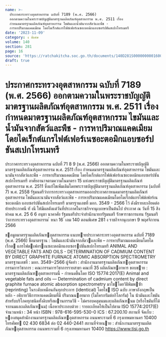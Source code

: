 ```yaml
---
name: >-
  ประกาศกระทรวงอุตสาหกรรม ฉบับที่ 7189 (พ.ศ. 2566)
  ออกตามความในพระราชบัญญัติมาตรฐานผลิตภัณฑ์อุตสาหกรรม พ.ศ. 2511 เรื่อง
  กำหนดมาตรฐานผลิตภัณฑ์อุตสาหกรรม ไขมันและน้ำมันจากสัตว์และพืช -
  การหาปริมาณแคดเมียม โดยไดเร็กต์แกรไฟต์เฟอร์เนซอะตอมิกแอบซอร์ปชันสเปกโทรเมทรี
date: '2023-11-09'
category: ง พิเศษ
volume: 140
section: 281
page: 16
source: 'https://ratchakitcha.soc.go.th/documents/140D281S0000000001600.pdf'
draft: true
---
```


# ประกาศกระทรวงอุตสาหกรรม ฉบับที่ 7189 (พ.ศ. 2566) ออกตามความในพระราชบัญญัติมาตรฐานผลิตภัณฑ์อุตสาหกรรม พ.ศ. 2511 เรื่อง กำหนดมาตรฐานผลิตภัณฑ์อุตสาหกรรม ไขมันและน้ำมันจากสัตว์และพืช - การหาปริมาณแคดเมียม โดยไดเร็กต์แกรไฟต์เฟอร์เนซอะตอมิกแอบซอร์ปชันสเปกโทรเมทรี

ประกาศกระทรวงอุตสาหกรรม ฉบับที่ 71 8 9 (พ.ศ. 2566) ออกตามความในพระราชบัญญัติมาตรฐานผลิตภัณฑ์อุตสาหกรรม พ.ศ. 2511 เรื่อง กำหนดมาตรฐานผลิตภัณฑ์อุตสาหกรรม ไขมันและนามันจากสัตว์และพืช - การหาปริมาณแคดเมียม โดยไดเร็กต์แกรไฟต์เฟอร์เนซอะตอมิกแอบซอร์ปชันสเปกโทรเมทรี อาศัยอานาจตามความในมาตรา 15 แห่งพระราชบัญญัติมาตรฐานผลิตภัณฑ์อุตสาหกรรม พ.ศ. 2511 ซึ่งแก้ไขเพิ่มเติมโดยพระราชบัญญัติมาตรฐานผลิตภัณฑ์อุตสาหกรรม (ฉบับที่ 7) พ.ศ. 2558 รัฐมนตรีว่าการกระทรวงอุตสาหกรรมออกประกาศกาหนดมาตรฐานผลิตภัณฑ์อุตสาหกรรม ไขมันและนามันจากสัตว์และพืช - การหาปริมาณแคดเมียมโดยไดเร็กต์แกรไฟต์เฟอร์เนซอะตอมิก แอบซอร์ปชันสเปกโทรเมทรี มาตรฐานเลขที่ มอก. 3549 - 2566 ไว้ ดังมีรายละเอียดต่อท้ายประกาศนี ทั งนี ให้มีผลตังแต่วันที่ประกาศในราชกิจจานุเบกษาเป็นต้นไป ประกาศ ณ วันที่ 15 สิงหำคม พ.ศ. 25 6 6 อนุชา นาคาศัย รัฐมนตรีประจำสำนักนายกรัฐมนตรี รักษาราชการแทน รัฐมนตรีว่าการกระทรวงอุตสาหกรรม ้ หนา 16 ่ เลม 140 ตอนพิเศษ 281 ง ราชกิจจานุเบกษา 9 พฤศจิกายน 2566

ขอมูลมาตรฐานผลิตภัณฑอุตสาหกรรม แนบทายประกาศกระทรวงอุตสาหกรรม ฉบับที่ 7189 (พ.ศ. 2566) ชื่อมาตรฐาน : ไขมันและน้ํามันจากสัตวและพืช – การหาปริมาณแคดเมียมโดยไดเร็กต แกรไฟตเฟอรเนซอะตอมิกแอบซอรปชันสเปกโทรเมทรี ANIMAL AND VEGETABLE FATS AND OILS - DETERMINATION OF CADMIUM CONTENT BY DIRECT GRAPHITE FURNACE ATOMIC ABSORPTION SPECTROMETRY มาตรฐานเลขที่ : มอก. 3549−2566 ผู้จัดทํา : สํานักงานมาตรฐานผลิตภัณฑอุตสาหกรรม กรรมการวิชาการ : คณะกรรมการวิชาการรายสาขา คณะที่ 35 ผลิตภัณฑอาหาร ขอบขาย : มาตรฐานผลิตภัณฑอุตสาหกรรมนี้ - กําหนดขึ้นโดย ISO 15774:2017(E) Animal and vegetable fats and oils — Determination of cadmium content by direct graphite furnace atomic absorption spectrometry มาใชโดยวิธีพิมพซ้ํา (reprinting) ในระดับเหมือนกันทุกประการ (identical) โดยใช ISO ฉบับ ภาษาอังกฤษเป็นหลัก - อธิบายวิธีการหาแคดเมียมที่มี ปริมาณนอยมาก (ไมโครกรัมต่อกิโลกรัม) ใน น้ํามันและไขมันสําหรับบริโภคทุกชนิดทั้งดิบหรือผานกรรมวิธี - ไม่ครอบคลุมนมและผลิตภัณฑนม (หรือไขมันที่ได้จากนมและผลิตภัณฑนม) เนื้อหาประกอบด้วย : รายละเอียดให้เป็นไปตาม ISO 15774:2017(E) จํานวนหน้า : 34 หน้า ISBN : 978-616-595-530-0 ICS : 67.200.10 สถานที่ จัดเก็บ : หองสมุดสํานักงานมาตรฐานผลิตภัณฑอุตสาหกรรม ถนนพระรามที่ 6 กรุงเทพมหานคร 10400 โทรศัพท 02 430 6834 ต่อ 02 440-2441 สถานที่จําหนาย : สํานักงานมาตรฐานผลิตภัณฑอุตสาหกรรม ถนนพระรามที่ 6 กรุงเทพมหานคร 10400 https://www.tisi.go.th
